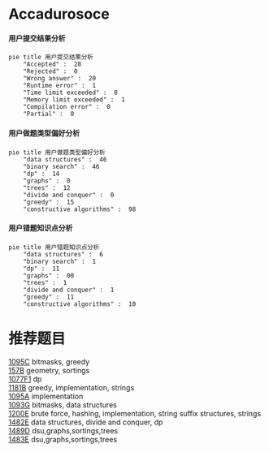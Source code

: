 # Accadurosoce

<!-- tabs:start -->



#### **用户提交结果分析**

```mermaid
pie title 用户提交结果分析
    "Accepted" :  28
    "Rejected" :  0
    "Wrong answer" :  20
    "Runtime error" :  1
    "Time limit exceeded" :  0
    "Memory limit exceeded" :  1
    "Compilation error" :  0
    "Partial" :  0
```

#### **用户做题类型偏好分析**

```mermaid
pie title 用户做题类型偏好分析
    "data structures" :  46
    "binary search" :  46
    "dp" :  14
    "graphs" :  0
    "trees" :  12
    "divide and conquer" :  0
    "greedy" :  15
    "constructive algorithms" :  98
```
#### **用户错题知识点分析**

```mermaid
pie title 用户错题知识点分析
    "data structures" :  6
    "binary search" :  1
    "dp" :  11
    "graphs" :  00
    "trees" :  1
    "divide and conquer" :  1
    "greedy" :  11
    "constructive algorithms" :  10
```



<!-- tabs:end -->
# 推荐题目
[1095C](https://codeforces.com/contest/1095/problem/C)		bitmasks,
                        greedy		  
[157B](https://codeforces.com/contest/157/problem/B)		geometry,
                        sortings		  
[1077F1](https://codeforces.com/contest/1077F/problem/1)		dp		  
[1181B](https://codeforces.com/contest/1181/problem/B)		greedy,
                        implementation,
                        strings		  
[1095A](https://codeforces.com/contest/1095/problem/A)		implementation		  
[1093G](https://codeforces.com/contest/1093/problem/G)		bitmasks,
                        data structures		  
[1200E](https://codeforces.com/contest/1200/problem/E)		brute force,
                        hashing,
                        implementation,
                        string suffix structures,
                        strings		  
[1482E](https://codeforces.com/contest/1482/problem/E)		data structures,
                        divide and conquer,
                        dp		  
[1489D](https://codeforces.com/contest/1489/problem/D)		dsu,graphs,sortings,trees		  
[1483E](https://codeforces.com/contest/1483/problem/E)		dsu,graphs,sortings,trees		  
